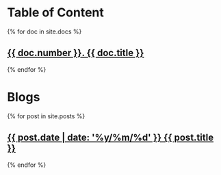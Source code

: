 ---
---

Table of Content
================

{% for doc in site.docs %}
  <h2>
    <a href="{{ doc.url | relative_url }}">{{ doc.number }}. {{ doc.title }}</a>
  </h2>
{% endfor %}

Blogs
=====

{% for post in site.posts %}
  <h2>
    <a href="{{ post.url | relative_url }}">
      {{ post.date | date: '%y/%m/%d' }} {{ post.title }}
    </a>
  </h2>
{% endfor %}
